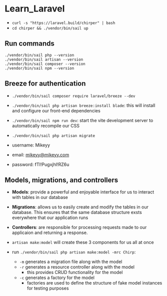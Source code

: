 # Learn_Laravel

- `curl -s "https://laravel.build/chirper" | bash`
- `cd chirper && ./vendor/bin/sail up`

## Run commands

```
./vendor/bin/sail php --version
./vendor/bin/sail artisan --version
./vendor/bin/sail composer --version
./vendor/bin/sail npm --version
```

## Breeze for authentication

- `./vendor/bin/sail composer require laravel/breeze --dev`
- `./vendor/bin/sail php artisan breeze:install blade`: this will install and configure our front-end dependencies
- `./vendor/bin/sail npm run dev`: start the vite development server to automatically recompile our CSS
- `./vendor/bin/sail php artisan migrate`

- username: Mikeyy
- email: mikeyy@mikeyy.com
- password: fTI!PugxjhI!RZ6u

## Models, migrations, and controllers

- **Models**: provide a powerful and enjoyable interface for us to interact with tables in our database
- **Migrations**: allows us to easily create and modify the tables in our database. This ensures that the same database structure exsts everywhere that our application runs
- **Controllers**: are responsible for processing requests made to our applicaion and returning a response.

- `artisan make:model` will create these 3 components for us all at once
- run `./vendor/bin/sail php artisan make:model -mrc Chirp`:
  - `-m` generates a migration file along with the model
  - `-r` generates a resource controller along with the model
    - this provides CRUD functionality for the model
  - `-c` generates a factory for the model
    - factories are used to define the structure of fake model instances for testing purposes

